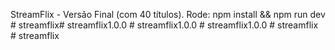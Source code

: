 StreamFlix - Versão Final (com 40 títulos). Rode: npm install && npm run dev
#   s t r e a m f l i x #   s t r e a m f l i x 1 . 0 . 0  
 #   s t r e a m f l i x 1 . 0 . 0  
 #   s t r e a m f l i x 1 . 0 . 0  
 #   s t r e a m f l i x  
 #   s t r e a m f l i x  
 